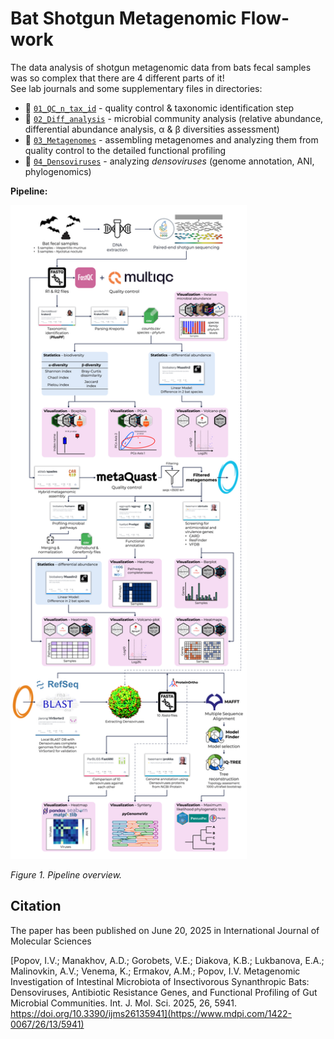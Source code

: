 # Bat Shotgun Metagenomic Flow-work

The data analysis of shotgun metagenomic data from bats fecal samples was so complex that there are 4 different parts of it!<br>
See lab journals and some supplementary files in directories:
- 📁 [`01_QC_n_tax_id`](01_QC_n_tax_id) - quality control & taxonomic identification step
- 📁 [`02_Diff_analysis`](02_Diff_analysis) - microbial community analysis (relative abundance, differential abundance analysis, α & β diversities assessment)
- 📁 [`03_Metagenomes`](03_Metagenomes) - assembling metagenomes and analyzing them from quality control to the detailed functional profiling
- 📁 [`04_Densoviruses`](04_Densoviruses) - analyzing _densoviruses_ (genome annotation, ANI, phylogenomics)

**Pipeline:**

<img src="https://github.com/PopovIILab/BatShotMetaFlow/blob/main/imgs/BatShotMetaFlow_pipeline.png" width="75%"/>

_Figure 1. Pipeline overview._

## **Citation**

The paper has been published on June 20, 2025 in International Journal of Molecular Sciences

[Popov, I.V.; Manakhov, A.D.; Gorobets, V.E.; Diakova, K.B.; Lukbanova, E.A.; Malinovkin, A.V.; Venema, K.; Ermakov, A.M.; Popov, I.V. Metagenomic Investigation of Intestinal Microbiota of Insectivorous Synanthropic Bats: Densoviruses, Antibiotic Resistance Genes, and Functional Profiling of Gut Microbial Communities. Int. J. Mol. Sci. 2025, 26, 5941. https://doi.org/10.3390/ijms26135941](https://www.mdpi.com/1422-0067/26/13/5941)
